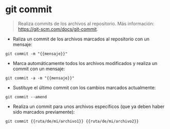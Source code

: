 # git commit

> Realiza commits de los archivos al repositorio.
> Más información: <https://git-scm.com/docs/git-commit>.

- Raliza un commit de los archivos marcados al repositorio con un mensaje:

`git commit -m "{{mensaje}}"`

- Marca automáticamente todos los archivos modificados y realiza un commit con un mensaje:

`git commit -a -m "{{mensaje}}"`

- Sustituye el último commit con los cambios marcados actualmente:

`git commit --amend`

- Realiza un commit para unos archivos específicos (que ya deben haber sido marcados previamente):

`git commit {{ruta/de/mi/archivo1}} {{ruta/de/mi/archivo2}}`
